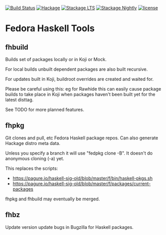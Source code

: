[![Build Status](https://travis-ci.org/fedora-haskell/fedora-haskell-tools.png)](https://travis-ci.org/fedora-haskell/fedora-haskell-tools)
[![Hackage](http://img.shields.io/hackage/v/fedora-haskell-tools.png)](http://hackage.haskell.org/package/fedora-haskell-tools)
[![Stackage LTS](http://stackage.org/package/fedora-haskell-tools/badge/lts)](http://stackage.org/lts/package/fedora-haskell-tools)
[![Stackage Nightly](http://stackage.org/package/fedora-haskell-tools/badge/nightly)](http://stackage.org/nightly/package/fedora-haskell-tools)
[![license](https://img.shields.io/badge/license-GPLv3+-brightgreen.svg)](https://www.gnu.org/licenses/gpl.html)

# Fedora Haskell Tools

## fhbuild
Builds set of packages locally or in Koji or Mock.

For local builds unbuilt dependent packages are also built recursive.

For updates built in Koji, buildroot overrides are created and waited for.

Please be careful using this: eg for Rawhide this can easily cause
package builds to take place in Koji when packages haven't been built
yet for the latest disttag.

See TODO for more planned features.

## fhpkg
Git clones and pull, etc Fedora Haskell package repos.
Can also generate Hackage distro meta data.

Unless you specify a branch it will use "fedpkg clone -B".
It doesn't do anonymous cloning (-a) yet.

This replaces the scripts:
- https://pagure.io/haskell-sig-old/blob/master/f/bin/haskell-pkgs.sh
- https://pagure.io/haskell-sig-old/blob/master/f/packages/current-packages


fhpkg and fhbuild may eventually be merged.

## fhbz
Update version update bugs in Bugzilla for Haskell packages.
